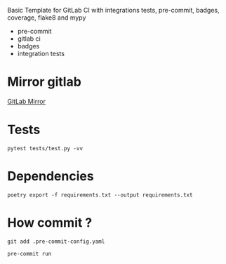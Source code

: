 Basic Template for GitLab CI with integrations tests, pre-commit, badges, coverage, flake8 and mypy

* pre-commit
* gitlab ci
* badges
* integration tests

Mirror gitlab
==================
[GitLab Mirror](https://gitlab.com/GavrilovStepan01/AwesomeGitLab)

Tests
==

```
pytest tests/test.py -vv
```

Dependencies
==

```
poetry export -f requirements.txt --output requirements.txt
```

How commit ?
==

```
git add .pre-commit-config.yaml
```

```
pre-commit run
```
